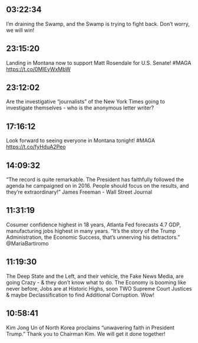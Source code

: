 ## 03:22:34
I’m draining the Swamp, and the Swamp is trying to fight back. Don’t worry, we will win!
## 23:15:20
Landing in Montana now to support Matt Rosendale for U.S. Senate! #MAGA https://t.co/0MIEyWxMbW
## 23:12:02
Are the investigative “journalists” of the New York Times going to investigate themselves - who is the anonymous letter writer?
## 17:16:12
Look forward to seeing everyone in Montana tonight! #MAGA https://t.co/fyHduA2Peo
## 14:09:32
“The record is quite remarkable. The President has faithfully followed the agenda he campaigned on in 2016. People should focus on the results, and they’re extraordinary!”  James Freeman - Wall Street Journal
## 11:31:19
Cosumer confidence highest in 18 years, Atlanta Fed forecasts 4.7 GDP, manufacturing jobs highest in many years. “It’s the story of the Trump Administration, the Economic Success, that’s unnerving his detractors.” @MariaBartiromo
## 11:19:30
The Deep State and the Left, and their vehicle, the Fake News Media, are going Crazy - &amp; they don’t know what to do. The Economy is booming like never before, Jobs are at Historic Highs, soon TWO Supreme Court Justices &amp; maybe Declassification to find Additional Corruption. Wow!
## 10:58:41
Kim Jong Un of North Korea proclaims “unwavering faith in President Trump.” Thank you to Chairman Kim. We will get it done together!
